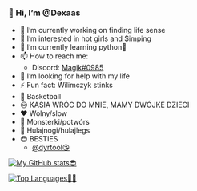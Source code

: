 ### 👋 Hi, I’m @Dexaas
- 🔭 I’m currently working on finding life sense 
- 👀 I’m interested in hot girls and $imping
- 🌱 I’m currently learning python🐍
- 📫 How to reach me:
  - Discord: [Magik#0985](https://discord.com/users/690650238159028224)
- 🤔 I’m looking for help with my life
- ⚡ Fun fact: Wilimczyk stinks
- 🏀 Basketball
- 😥 KASIA WRÓC DO MNIE, MAMY DWÓJKE DZIECI
- ❤  Wolny/slow
- 🥶 Monsterki/potwórs
- 🛴 Hulajnogi/hulajlegs
- 😍 BESTIES
  - [@dyrtool😘](https://github.com/dyrtool)

[![My GitHub stats😎](https://github-readme-stats.vercel.app/api?username=Dexaas&theme=gotham&show_icons=true)](https://github.com/anuraghazra/github-readme-stats)

[![Top Languages🏳‍🌈](https://github-readme-stats.vercel.app/api/top-langs/?username=Dexaas&theme=gotham&show_icons=true)](https://github.com/anuraghazra/github-readme-stats)

<!--
**Dexaas/Dexaas** is a ✨ _special_ ✨ repository because its `README.md` (this file) appears on your GitHub profile.--->
